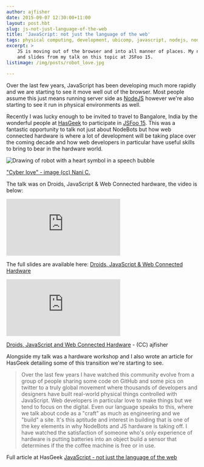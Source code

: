 ```yaml
---
author: ajfisher
date: 2015-09-07 12:30:00+11:00
layout: post.hbt
slug: js-not-just-language-of-the-web
title: 'JavaScript: not just the language of the web'
tags: physical computing, development, ubicomp, javascript, nodejs, nodebots
excerpt: >
    JS is moving out of the browser and into all manner of places. My notes
    and slides from my talk on this topic at JSFoo 15.
listimage: /img/posts/robot_love.jpg

---
```


Over the last few years, JavaScript has been developing much more rapidly and
we are starting to see it move well out of the browser. Most people assume
this just means running server side as [NodeJS](http://nodejs.org) however
we're also starting to see it run in physical environments as well.

Recently I was lucky enough to be invited to travel to Bangalore, India
by the wonderful people at [HasGeek](https://hasgeek.com/) to participate in
[JSFoo 15](https://jsfoo.in/2015/). This was a fantastic opportunity to talk
not just about NodeBots but how web connected hardware is where a lot of
development will be taking place over the coming decade and how web developers
in particular have useful skills to bring to bear in the hardware world.

![Drawing of robot with a heart symbol in a speech bubble](/img/posts/robot_love.jpg)

<p class="caption"><a href="http://www.flickr.com/photos/hiperbolica/3414999010">"Cyber
love" - image (cc) Nani C.</a></p>

The talk was on Droids, JavaScript & Web Connected hardware, the video is below:

<p class="mediacontainer"><iframe title="Video of talk on JS and web tech" src="https://www.youtube.com/embed/3C3lHuRToQs" frameborder="0" allowfullscreen></iframe></p>

The full slides are available here:
[Droids, JavaScript & Web Connected Hardware](http://droidsjs.ajf.io/#/)

<p class="mediacontainer"><iframe title="Slide notes from droids talk" src="http://droidsjs.ajf.io/" frameborder="0" allowfullscreeen></iframe></p>

<p class="caption"><a href="http://droidsjs.ajf.io/#/">Droids, JavaScript and
Web Connected Hardware</a> - (CC) ajfisher</p>

Alongside my talk was a hardware workshop and I also wrote an article for
HasGeek detailing some of this transition we're starting to see.

> Over the last few years I have watched this community evolve from a group of
people sharing some code on GitHub and some pics on twitter to a truly global
movement where thousands of developers and designers have built real-world
physical things controlled with JavaScript. Web developers in particular
love to make things but we tend to focus on the digital. Even our language
speaks to this, where we talk about code as a "craft" as much as engineering
and we "build" a site. It's this aptitude and interest in building that is
one of the key elements in why NodeBots and JS hardware is taking off. I
have watched the satisfaction of someone who's only experience of hardware
is putting batteries into an object build a sensor that determines if the
the coffee machine is free or in use.

Full article at HasGeek
[JavaScript - not just the language of the web](https://blog.hasgeek.com/2015/javascript-not-just-the-language-of-the-web/)


